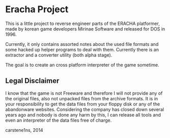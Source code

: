 Eracha Project
==============

This is a little project to reverse engineer parts of the ERACHA platformer,
made by korean game developers Mirinae Software and released for DOS in 1996.

Currently, it only contains assorted notes about the used file formats and
some hacked up helper programs to deal with them.
Currently there is an extractor and a converter utility (both alpha stage).

The goal is to create an cross platform interpreter of the game sometime.

Legal Disclaimer
----------------

I know that the game is not Freeware and therefore I will not provide any
of the original files, also not unpacked files from the archive formats.
It is in your responsibility to get the data files from your floppy disk or
any of the abandonware websites.
Considering the company has closed down several years ago and nobody is done
any harm by this, I can release all tools and even an interpreter of the
data files free of charge.

carstene1ns, 2014
